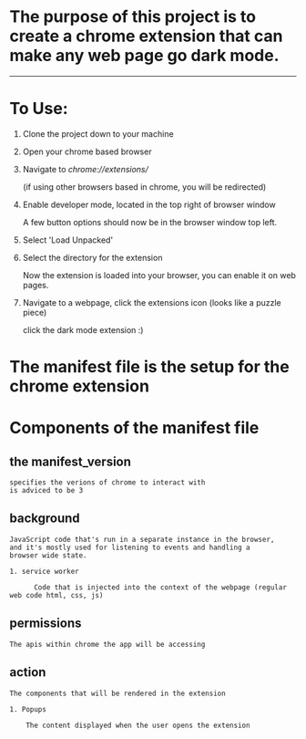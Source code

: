 # The purpose of this project is to create a chrome extension that can make any web page go dark mode. 

*** 

# To Use:
1. Clone the project down to your machine

1. Open your chrome based browser

1. Navigate to   *chrome://extensions/*
    
    (if using other browsers based in chrome, you will be redirected)

1. Enable developer mode, located in the top right of browser window
    
    A few button options should now be in the browser window top left.

1. Select 'Load Unpacked'

1. Select the directory for the extension

    Now the extension is loaded into your browser, you can enable it on web pages.

1. Navigate to a webpage, click the extensions icon (looks like a puzzle piece) 

    click the dark mode extension :)





# The manifest file is the setup for the chrome extension

# Components of the manifest file

## the manifest_version
    
    specifies the verions of chrome to interact with
    is adviced to be 3

## background 
    
    JavaScript code that's run in a separate instance in the browser, 
    and it's mostly used for listening to events and handling a 
    browser wide state.
    
    1. service worker
        
          Code that is injected into the context of the webpage (regular web code html, css, js)

## permissions 
    
    The apis within chrome the app will be accessing

## action 
    
    The components that will be rendered in the extension
    
    1. Popups

        The content displayed when the user opens the extension

